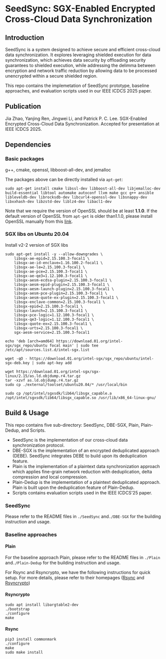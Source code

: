 # SeedSync: SGX-Enabled Encrypted Cross-Cloud Data Synchronization

## Introduction

SeedSync is a system designed to achieve secure and efficient cross-cloud data synchronization. It explores leveraging shielded execution for data synchronization, which achieves data security by offloading security guarantees to shielded execution, while addressing the delimma between encryption and network traffic reduction by allowing data to be processed unencrypted within a secure shielded region.

This repo contains the implemetation of SeedSync prototype, baseline approaches, and evaluation scripts used in our IEEE ICDCS 2025 paper.

## Publication

Jia Zhao, Yanjing Ren, Jingwei Li, and Patrick P. C. Lee. SGX-Enabled Encrypted Cross-Cloud Data Synchronization. Accepted for presentation at IEEE ICDCS 2025.

## Dependencies

### Basic packages

g++, cmake, openssl, libboost-all-dev, and jemalloc

The packages above can be directly installed via `apt-get`:

`sudo apt-get install cmake libssl-dev libboost-all-dev libjemalloc-dev build-essential libtool automake autoconf llvm make gcc g++ ansible libleveldb-dev librocksdb-dev libcurl4-openssl-dev libsnappy-dev libxxhash-dev libzstd-dev liblz4-dev libacl1-dev`

Note that we require the version of OpenSSL should be at least **1.1.0**. If the default version of OpenSSL from `apt-get` is older than1.1.0, please install OpenSSL manually from this [link](https://www.openssl.org/source/).


### SGX libs on Ubuntu 20.04

Install v2-2 version of SGX libs

```shell
sudo apt-get install -y --allow-downgrades \
    libsgx-ae-epid=2.15.100.3-focal1 \
    libsgx-ae-id-enclave=1.16.100.2-focal1 \
    libsgx-ae-le=2.15.100.3-focal1 \
    libsgx-ae-pce=2.15.100.3-focal1 \
    libsgx-ae-qe3=1.12.100.3-focal1 \
    libsgx-aesm-ecdsa-plugin=2.15.100.3-focal1 \
    libsgx-aesm-epid-plugin=2.15.100.3-focal1 \
    libsgx-aesm-launch-plugin=2.15.100.3-focal1 \
    libsgx-aesm-pce-plugin=2.15.100.3-focal1 \
    libsgx-aesm-quote-ex-plugin=2.15.100.3-focal1 \
    libsgx-enclave-common=2.15.100.3-focal1 \
    libsgx-epid=2.15.100.3-focal1 \
    libsgx-launch=2.15.100.3-focal1 \
    libsgx-pce-logic=1.12.100.3-focal1 \
    libsgx-qe3-logic=1.12.100.3-focal1 \
    libsgx-quote-ex=2.15.100.3-focal1 \
    libsgx-urts=2.15.100.3-focal1 \
    sgx-aesm-service=2.15.100.3-focal1
```

```shell 
echo 'deb [arch=amd64] https://download.01.org/intel-sgx/sgx_repo/ubuntu focal main' | sudo tee /etc/apt/sources.list.d/intel-sgx.list

wget -qO - https://download.01.org/intel-sgx/sgx_repo/ubuntu/intel-sgx-deb.key | sudo apt-key add

wget https://download.01.org/intel-sgx/sgx-linux/2.15/as.ld.objdump.r4.tar.gz
tar -xzvf as.ld.objdump.r4.tar.gz
sudo cp ./external/toolset/ubuntu20.04/* /usr/local/bin

sudo cp /opt/intel/sgxsdk/lib64/libsgx_capable.a /opt/intel/sgxsdk/lib64/libsgx_capable.so /usr/lib/x86_64-linux-gnu/
```

## Build & Usage

This repo contains five sub-directory: SeedSync, DBE-SGX, Plain, Plain-Dedup, and Scripts. 

- SeedSync is the implementation of our cross-cloud data synchronization protocol.
- DBE-SGX is the implementation of an encrypted deduplicated approach (DEBE). SeedSync integrates DEBE to build upon its deduplication feature.
- Plain is the implementation of a plaintext data synchronization approach which applies fine-grain network reduction with deduplication, delta compression and local compression.
- Plain-Dedup is the implementation of a plaintext deduplicated approach. Plain is built upon the deduplication feature of Plain-Dedup.
- Scripts contains evaluation scripts used in the IEEE ICDCS'25 paper.

### SeedSync

Please refer to the README files in `./SeedSync` and`./DBE-SGX` for the building instruction and usage.

### Baseline approaches

#### Plain

For the baseline approach Plain, please refer to the README files in  `./Plain` and`./Plain-Dedup` for the building instruction and usage.

For Rsync and Rsyncrypto, we have the following instructions for quick setup. For more details, please refer to their homepages ([Rsync](https://rsync.samba.org/) and [Rsyncrypto](https://rsyncrypto.lingnu.com/index.php?title=Main_Page))

#### Rsyncrypto

```shell
sudo apt install libargtable2-dev
./bootstrap
./configure
make 
```

#### Rsync

```shell
pip3 install commonmark
./configure
make
sudo make install
```

